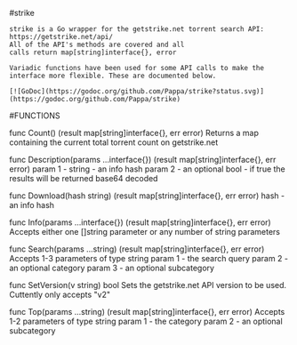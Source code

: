 #strike

    strike is a Go wrapper for the getstrike.net torrent search API: https://getstrike.net/api/ 
    All of the API's methods are covered and all
    calls return map[string]interface{}, error

    Variadic functions have been used for some API calls to make the interface more flexible. These are documented below.

    [![GoDoc](https://godoc.org/github.com/Pappa/strike?status.svg)](https://godoc.org/github.com/Pappa/strike)

#FUNCTIONS

func Count() (result map[string]interface{}, err error)
    Returns a map containing the current total torrent count on getstrike.net

func Description(params ...interface{}) (result map[string]interface{}, err error)
    param 1 - string - an info hash 
    param 2 - an optional bool - if true the results will be returned base64 decoded

func Download(hash string) (result map[string]interface{}, err error)
    hash - an info hash

func Info(params ...interface{}) (result map[string]interface{}, err error)
    Accepts either one []string parameter or any number of string parameters

func Search(params ...string) (result map[string]interface{}, err error)
    Accepts 1-3 parameters of type string
    param 1 - the search query 
    param 2 - an optional category
    param 3 - an optional subcategory

func SetVersion(v string) bool
    Sets the getstrike.net API version to be used. Cuttently only accepts "v2"

func Top(params ...string) (result map[string]interface{}, err error)
    Accepts 1-2 parameters of type string 
    param 1 - the category 
    param 2 - an optional subcategory


